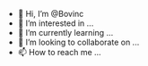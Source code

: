 - 👋 Hi, I’m @Bovinc
- 👀 I’m interested in ...
- 🌱 I’m currently learning ...
- 💞️ I’m looking to collaborate on ...
- 📫 How to reach me ...

<!---
Bovinc/Bovinc is a ✨ special ✨ repository because its `README.md` (this file) appears on your GitHub profile.
You can click the Preview link to take a look at your changes.
--->
